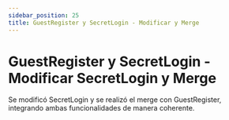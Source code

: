 ```yaml
---
sidebar_position: 25
title: GuestRegister y SecretLogin - Modificar y Merge
---
```


# GuestRegister y SecretLogin - Modificar SecretLogin y Merge

Se modificó SecretLogin y se realizó el merge con GuestRegister, integrando ambas funcionalidades de manera coherente.

